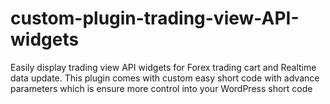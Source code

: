 # custom-plugin-trading-view-API-widgets
Easily display trading view API widgets for Forex trading cart and Realtime data update. This plugin comes with custom easy short code with advance parameters which is ensure more control into your WordPress short code  
